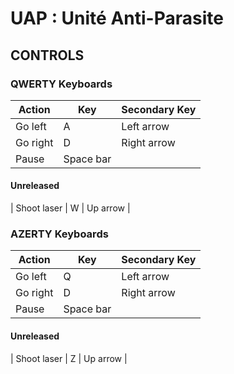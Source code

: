 # UAP : Unité Anti-Parasite

## CONTROLS

### QWERTY Keyboards
| Action      | Key       | Secondary Key |
| ----------- | --------- | ------------- |
| Go left     | A         | Left arrow    |
| Go right    | D         | Right arrow   |
| Pause       | Space bar |               |

#### Unreleased
| Shoot laser | W         | Up arrow      |

### AZERTY Keyboards
| Action      | Key       | Secondary Key |
| ----------- | --------- | ------------- |
| Go left     | Q         | Left arrow    |
| Go right    | D         | Right arrow   |
| Pause       | Space bar |               |

#### Unreleased
| Shoot laser | Z         | Up arrow      |
